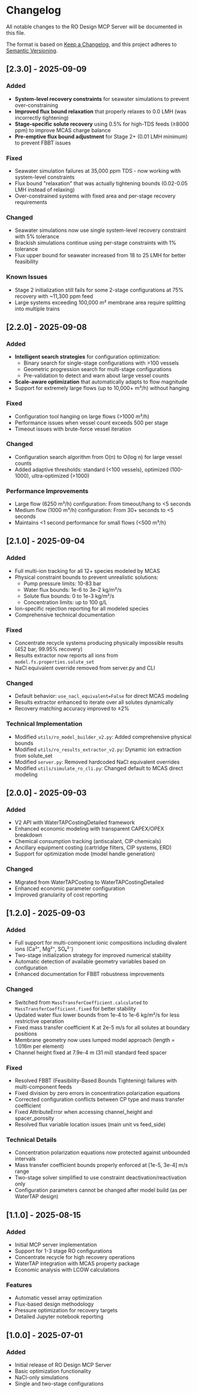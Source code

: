 # Changelog

All notable changes to the RO Design MCP Server will be documented in this file.

The format is based on [Keep a Changelog](https://keepachangelog.com/en/1.0.0/),
and this project adheres to [Semantic Versioning](https://semver.org/spec/v2.0.0.html).

## [2.3.0] - 2025-09-09

### Added
- **System-level recovery constraints** for seawater simulations to prevent over-constraining
- **Improved flux bound relaxation** that properly relaxes to 0.0 LMH (was incorrectly tightening)
- **Stage-specific solute recovery** using 0.5% for high-TDS feeds (≥8000 ppm) to improve MCAS charge balance
- **Pre-emptive flux bound adjustment** for Stage 2+ (0.01 LMH minimum) to prevent FBBT issues

### Fixed
- Seawater simulation failures at 35,000 ppm TDS - now working with system-level constraints
- Flux bound "relaxation" that was actually tightening bounds (0.02-0.05 LMH instead of relaxing)
- Over-constrained systems with fixed area and per-stage recovery requirements

### Changed
- Seawater simulations now use single system-level recovery constraint with 5% tolerance
- Brackish simulations continue using per-stage constraints with 1% tolerance
- Flux upper bound for seawater increased from 18 to 25 LMH for better feasibility

### Known Issues
- Stage 2 initialization still fails for some 2-stage configurations at 75% recovery with ~11,300 ppm feed
- Large systems exceeding 100,000 m² membrane area require splitting into multiple trains

## [2.2.0] - 2025-09-08

### Added
- **Intelligent search strategies** for configuration optimization:
  - Binary search for single-stage configurations with >100 vessels
  - Geometric progression search for multi-stage configurations
  - Pre-validation to detect and warn about large vessel counts
- **Scale-aware optimization** that automatically adapts to flow magnitude
- Support for extremely large flows (up to 10,000+ m³/h) without hanging

### Fixed
- Configuration tool hanging on large flows (>1000 m³/h)
- Performance issues when vessel count exceeds 500 per stage
- Timeout issues with brute-force vessel iteration

### Changed
- Configuration search algorithm from O(n) to O(log n) for large vessel counts
- Added adaptive thresholds: standard (<100 vessels), optimized (100-1000), ultra-optimized (>1000)

### Performance Improvements
- Large flow (6250 m³/h) configuration: From timeout/hang to <5 seconds
- Medium flow (1000 m³/h) configuration: From 30+ seconds to <5 seconds
- Maintains <1 second performance for small flows (<500 m³/h)

## [2.1.0] - 2025-09-04

### Added
- Full multi-ion tracking for all 12+ species modeled by MCAS
- Physical constraint bounds to prevent unrealistic solutions:
  - Pump pressure limits: 10-83 bar
  - Water flux bounds: 1e-6 to 3e-2 kg/m²/s  
  - Solute flux bounds: 0 to 1e-3 kg/m²/s
  - Concentration limits: up to 100 g/L
- Ion-specific rejection reporting for all modeled species
- Comprehensive technical documentation

### Fixed
- Concentrate recycle systems producing physically impossible results (452 bar, 99.95% recovery)
- Results extractor now reports all ions from `model.fs.properties.solute_set`
- NaCl equivalent override removed from server.py and CLI

### Changed
- Default behavior: `use_nacl_equivalent=False` for direct MCAS modeling
- Results extractor enhanced to iterate over all solutes dynamically
- Recovery matching accuracy improved to ±2%

### Technical Implementation
- Modified `utils/ro_model_builder_v2.py`: Added comprehensive physical bounds
- Modified `utils/ro_results_extractor_v2.py`: Dynamic ion extraction from solute_set
- Modified `server.py`: Removed hardcoded NaCl equivalent overrides
- Modified `utils/simulate_ro_cli.py`: Changed default to MCAS direct modeling

## [2.0.0] - 2025-09-03

### Added
- V2 API with WaterTAPCostingDetailed framework
- Enhanced economic modeling with transparent CAPEX/OPEX breakdown
- Chemical consumption tracking (antiscalant, CIP chemicals)
- Ancillary equipment costing (cartridge filters, CIP systems, ERD)
- Support for optimization mode (model handle generation)

### Changed
- Migrated from WaterTAPCosting to WaterTAPCostingDetailed
- Enhanced economic parameter configuration
- Improved granularity of cost reporting

## [1.2.0] - 2025-09-03

### Added
- Full support for multi-component ionic compositions including divalent ions (Ca²⁺, Mg²⁺, SO₄²⁻)
- Two-stage initialization strategy for improved numerical stability
- Automatic detection of available geometry variables based on configuration
- Enhanced documentation for FBBT robustness improvements

### Changed
- Switched from `MassTransferCoefficient.calculated` to `MassTransferCoefficient.fixed` for better stability
- Updated water flux lower bounds from 1e-4 to 1e-6 kg/m²/s for less restrictive operation
- Fixed mass transfer coefficient K at 2e-5 m/s for all solutes at boundary positions
- Membrane geometry now uses lumped model approach (length = 1.016m per element)
- Channel height fixed at 7.9e-4 m (31 mil) standard feed spacer

### Fixed
- Resolved FBBT (Feasibility-Based Bounds Tightening) failures with multi-component feeds
- Fixed division by zero errors in concentration polarization equations
- Corrected configuration conflicts between CP type and mass transfer coefficient
- Fixed AttributeError when accessing channel_height and spacer_porosity
- Resolved flux variable location issues (main unit vs feed_side)

### Technical Details
- Concentration polarization equations now protected against unbounded intervals
- Mass transfer coefficient bounds properly enforced at [1e-5, 3e-4] m/s range
- Two-stage solver simplified to use constraint deactivation/reactivation only
- Configuration parameters cannot be changed after model build (as per WaterTAP design)

## [1.1.0] - 2025-08-15

### Added
- Initial MCP server implementation
- Support for 1-3 stage RO configurations
- Concentrate recycle for high recovery operations
- WaterTAP integration with MCAS property package
- Economic analysis with LCOW calculations

### Features
- Automatic vessel array optimization
- Flux-based design methodology
- Pressure optimization for recovery targets
- Detailed Jupyter notebook reporting

## [1.0.0] - 2025-07-01

### Added
- Initial release of RO Design MCP Server
- Basic optimization functionality
- NaCl-only simulations
- Single and two-stage configurations